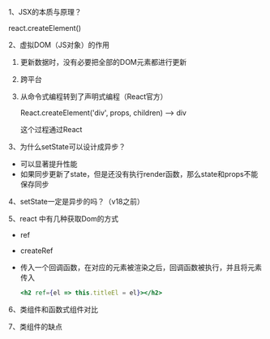 1、JSX的本质与原理？

react.createElement()

2、虚拟DOM（JS对象）的作用

1. 更新数据时，没有必要把全部的DOM元素都进行更新

2. 跨平台

3. 从命令式编程转到了声明式编程（React官方）

   React.createElement('div', props, children) --> div

   这个过程通过React

3、为什么setState可以设计成异步？

- 可以显著提升性能
- 如果同步更新了state，但是还没有执行render函数，那么state和props不能保存同步

4、setState一定是异步的吗？（v18之前）

5、react 中有几种获取Dom的方式

- ref

- createRef

- 传入一个回调函数，在对应的元素被渲染之后，回调函数被执行，并且将元素传入

  ```jsx
  <h2 ref={el => this.titleEl = el}></h2>
  ```

6、类组件和函数式组件对比

7、类组件的缺点

